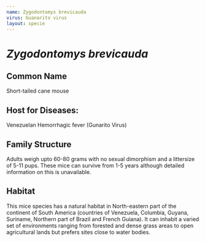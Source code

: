 ```yaml
---
name: Zygodontomys brevicauda
virus: Guanarito virus
layout: specie
---
```


# _Zygodontomys brevicauda_

## Common Name
Short-tailed cane mouse

## Host for Diseases: 
Venezuelan Hemorrhagic fever (Gunarito Virus)

## Family Structure
Adults weigh upto 60-80 grams with no sexual dimorphism and a littersize of 5-11 pups. These mice can survive from 1-5 years although detailed information on this is unavailable.

## Habitat 
This mice species has a natural habitat in North-eastern part of the continent of South America (countries of Venezuela, Columbia, Guyana, Suriname, Northern part of Brazil and French Guiana). It can inhabit a varied set of environments ranging from forested and dense grass areas to open agricultural lands but prefers sites close to water bodies. 
